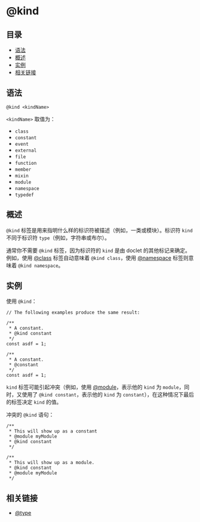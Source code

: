 <!--
title: @kind
order: 336
author: yuer
-->

# @kind

## 目录

- [语法](#语法)
- [概述](#概述)
- [实例](#实例)
- [相关链接](#相关链接)

## 语法

```
@kind <kindName>
```

`<kindName>` 取值为：

- `class`
- `constant`
- `event`
- `external`
- `file`
- `function`
- `member`
- `mixin`
- `module`
- `namespace`
- `typedef`

## 概述

`@kind` 标签是用来指明什么样的标识符被描述（例如，一类或模块）。标识符 `kind` 不同于标识符 `type`（例如，字符串或布尔）。

通常你不需要 `@kind` 标签，因为标识符的 `kind` 是由 doclet 的其他标记来确定。例如，使用 [@class](./tags-class.md) 标签自动意味着 `@kind class`，使用 [@namespace](./tags-namespaces.md) 标签则意味着 `@kind namespace`。

## 实例

使用 `@kind`：

```
// The following examples produce the same result:

/**
 * A constant.
 * @kind constant
 */
const asdf = 1;

/**
 * A constant.
 * @constant
 */
const asdf = 1;
```

`kind` 标签可能引起冲突（例如，使用 [@module](./tags-module.md)，表示他的 `kind` 为 `module`，同时，又使用了 `@kind constant`，表示他的 `kind` 为 `constant`），在这种情况下最后的标签决定 `kind` 的值。

冲突的 `@kind` 语句：

```
/**
 * This will show up as a constant
 * @module myModule
 * @kind constant
 */

/**
 * This will show up as a module.
 * @kind constant
 * @module myModule
 */
```

## 相关链接

- [@type](./tags-type.md)

